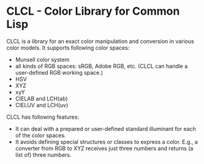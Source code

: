 CLCL - Color Library for Common Lisp
====

CLCL is a library for an exact color manipulation and conversion in various color models. It supports following color spaces:

* Munsell color system
* all kinds of RGB spaces: sRGB, Adobe RGB, etc. (CLCL can handle a user-defined RGB working space.)
* HSV
* XYZ
* xyY 
* CIELAB and LCH(ab)
* CIELUV and LCH(uv)

CLCL has following features:

* It can deal with a prepared or user-defined standard illuminant for each of the color spaces.
* It avoids defining special structures or classes to express a color. E.g., a converter from RGB to XYZ receives just three numbers and returns (a list of) three numbers. 